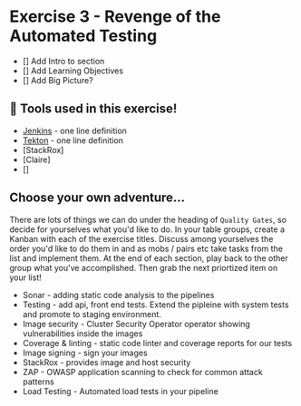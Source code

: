 # Exercise 3 - Revenge of the Automated Testing

- [] Add Intro to section
- [] Add Learning Objectives
- [] Add Big Picture?

## 🔨 Tools used in this exercise!
* [Jenkins](https://www.jenkins.io/) - one line definition
* [Tekton](https://tekton.dev/) - one line definition
* [StackRox]
* [Claire]
* []


## Choose your own adventure...
There are lots of things we can do under the heading of `Quality Gates`, so decide for yourselves what you'd like to do. In your table groups, create a Kanban with each of the exercise titles. Discuss among yourselves the order you'd like to do them in and as mobs / pairs etc take tasks from the list and implement them. At the end of each section, play back to the other group what you've accomplished. Then grab the next priortized item on your list!

* Sonar - adding static code analysis to the pipelines
* Testing - add api, front end tests. Extend the pipleine with system tests and promote to staging environment.
* Image security - Cluster Security Operator operator showing vulnerabilities inside the images
* Coverage & linting - static code linter and coverage reports for our tests
* Image signing - sign your images 
* StackRox - provides image and host security
* ZAP - OWASP application scanning to check for common attack patterns
* Load Testing - Automated load tests in your pipeline